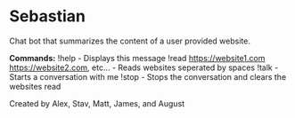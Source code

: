 # Sebastian
Chat bot that summarizes the content of a user provided website.

**Commands:**
!help - Displays this message
!read https://website1.com  https://website2.com, etc... - Reads websites seperated by spaces
!talk - Starts a conversation with me
!stop - Stops the conversation and clears the websites read

Created by Alex, Stav, Matt, James, and August
